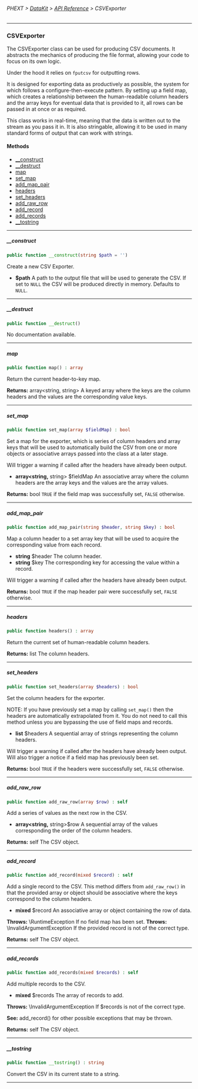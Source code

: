 ###### PHEXT > [DataKit](../README.md) > [API Reference](index.md) > CSVExporter
------
### CSVExporter
The CSVExporter class can be used for producing CSV documents. It abstracts the mechanics of producing the file format, allowing your code to focus on its own logic.

Under the hood it relies on `fputcsv` for outputting rows.

It is designed for exporting data as productively as possible, the system for which follows a configure-then-execute pattern. By setting up a field map, which creates a relationship between the human-readable column headers and the array keys for eventual data that is provided to it, all rows can be passed in at once or as required.

This class works in real-time, meaning that the data is written out to the stream as you pass it in. It is also stringable, allowing it to be used in many standard forms of output that can work with strings.
#### Methods
- [__construct](#__construct)
- [__destruct](#__destruct)
- [map](#map)
- [set_map](#set_map)
- [add_map_pair](#add_map_pair)
- [headers](#headers)
- [set_headers](#set_headers)
- [add_raw_row](#add_raw_row)
- [add_record](#add_record)
- [add_records](#add_records)
- [__tostring](#__tostring)

------
##### __construct
```php
public function __construct(string $path = '') 
```
Create a new CSV Exporter.

- **$path** A path to the output file that will be used to generate the CSV. If set to ``NULL`` the CSV will be produced directly in memory. Defaults to ``NULL``.


------
##### __destruct
```php
public function __destruct() 
```
No documentation available.


------
##### map
```php
public function map() : array
```
Return the current header-to-key map.

**Returns:**  array<string, string> A keyed array where the keys are the column headers and the values are the corresponding value keys.


------
##### set_map
```php
public function set_map(array $fieldMap) : bool
```
Set a map for the exporter, which is series of column headers and array keys that will be used to automatically build the CSV from one or more objects or associative arrays passed into the class at a later stage.

Will trigger a warning if called after the headers have already been output.

- **array<string,** string> $fieldMap An associative array where the column headers are the array keys and
the values are the array values.

**Returns:**  bool `TRUE` if the field map was successfully set, `FALSE` otherwise.


------
##### add_map_pair
```php
public function add_map_pair(string $header, string $key) : bool
```
Map a column header to a set array key that will be used to acquire the corresponding value from each record.

- **string** $header The column header.
- **string** $key The corresponding key for accessing the value within a record.

Will trigger a warning if called after the headers have already been output.

**Returns:**  bool `TRUE` if the map header pair were successfully set, `FALSE` otherwise.


------
##### headers
```php
public function headers() : array
```
Return the current set of human-readable column headers.

**Returns:**  list<string> The column headers.


------
##### set_headers
```php
public function set_headers(array $headers) : bool
```
Set the column headers for the exporter.

NOTE: If you have previously set a map by calling `set_map()` then the headers are automatically extrapolated from it. You do not need to call this method unless you are bypassing the use of field maps and records.

- **list<string>** $headers A sequential array of strings representing the column headers.

Will trigger a warning if called after the headers have already been output. Will also trigger a notice if a field map has previously been set.

**Returns:**  bool `TRUE` if the headers were successfully set, `FALSE` otherwise.


------
##### add_raw_row
```php
public function add_raw_row(array $row) : self
```
Add a series of values as the next row in the CSV.

- **array<string,** string>$row A sequential array of the values corresponding the order of the column headers.

**Returns:**  self The CSV object.


------
##### add_record
```php
public function add_record(mixed $record) : self
```
Add a single record to the CSV. This method differs from `add_raw_row()` in that the provided array or object should be associative where the keys correspond to the column headers.

- **mixed** $record An associative array or object containing the row of data.


**Throws:**  \RuntimeException If no field map has been set. 
**Throws:**  \InvalidArgumentException If the provided record is not of the correct type.

**Returns:**  self The CSV object.


------
##### add_records
```php
public function add_records(mixed $records) : self
```
Add multiple records to the CSV.

- **mixed** $records The array of records to add.


**Throws:**  \InvalidArgumentException If $records is not of the correct type.


**See:**  add_record() for other possible exceptions that may be thrown.

**Returns:**  self The CSV object.


------
##### __tostring
```php
public function __tostring() : string
```
Convert the CSV in its current state to a string.


------
